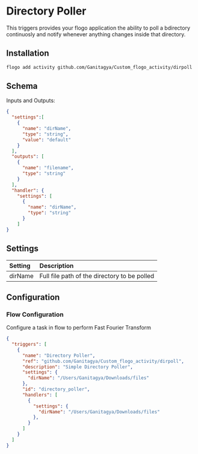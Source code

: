 



# Directory Poller
This triggers provides your flogo application the ability to poll a bdirectory continuosly and notify whenever anything changes inside that directory.


## Installation

```bash
flogo add activity github.com/Ganitagya/Custom_flogo_activity/dirpoll
```

## Schema
Inputs and Outputs:

```json
{
  "settings":[
    {
      "name": "dirName",
      "type": "string",
      "value": "default"
    }
  ],
  "outputs": [
    {
      "name": "filename",
      "type": "string"
    }
  ],
  "handler": {
    "settings": [
      {
        "name": "dirName",
        "type": "string"
      }
    ]
}
```
## Settings
| Setting     | Description    |
|:------------|:---------------|
| dirName   | Full file path of the directory to be polled |         

## Configuration


### Flow Configuration
Configure a task in flow to perform Fast Fourier Transform

```json
{
  "triggers": [
    {
      "name": "Directory Poller",
      "ref": "github.com/Ganitagya/Custom_flogo_activity/dirpoll",
      "description": "Simple Directory Poller",
      "settings": {
        "dirName": "/Users/Ganitagya/Downloads/files"
      },
      "id": "directory_poller",
      "handlers": [
        {
          "settings": {
            "dirName": "/Users/Ganitagya/Downloads/files"
          },
        }
      ]
    }
  ]
}
```
